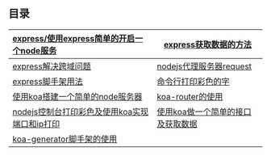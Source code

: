 ## 目录

| [express/使用express简单的开启一个node服务](./express/使用express简单的开启一个node服务.md) | [express获取数据的方法](./express/express获取数据的方法.md)  |
| :----------------------------------------------------------- | ------------------------------------------------------------ |
| [express解决跨域问题](./express/express解决跨域问题.md)      | [nodejs代理服务器request](./express/nodejs代理服务器request.md) |
| [express脚手架用法](./express/express脚手架用法.md)          | [命令行打印彩色的字](./express/命令行打印彩色的字.md)        |
| [使用koa搭建一个简单的node服务器](./koa/使用koa搭建一个简单的node服务器.md) | [koa-router的使用](./koa/koa-router的使用.md)                |
| [nodejs控制台打印彩色及使用koa实现端口和ip打印](./koa/nodejs控制台打印彩色及使用koa实现端口和ip打印.md) | [使用koa做一个简单的接口及获取数据](./koa/使用koa做一个简单的接口及获取数据.md) |
| [koa-generator脚手架的使用](./koa/koa-generator脚手架的使用.md) |                                                              |

